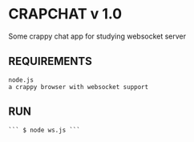 # CRAPCHAT v 1.0

 Some crappy chat app for studying websocket server

 ## REQUIREMENTS
 	node.js
 	a crappy browser with websocket support

 ## RUN
 	``` $ node ws.js ```